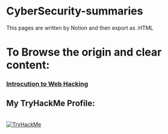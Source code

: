 # CyberSecurity-summaries

This pages are written by Notion and then export as .HTML

<h1>To Browse the origin and clear content:</h1>
<a href="example.com"><h3>Introcution to Web Hacking</h3></a>
<a href=" "><h3> </h3></a>
<a href=" "><h3> </h3></a>
<a href=" "><h3> </h3></a>


<h2>My TryHackMe Profile:</h2>
<br>
<a href="https://tryhackme.com/p/Ponexen"><img src="https://tryhackme-badges.s3.amazonaws.com/Ponexen.png" alt="TryHackMe"></a>
